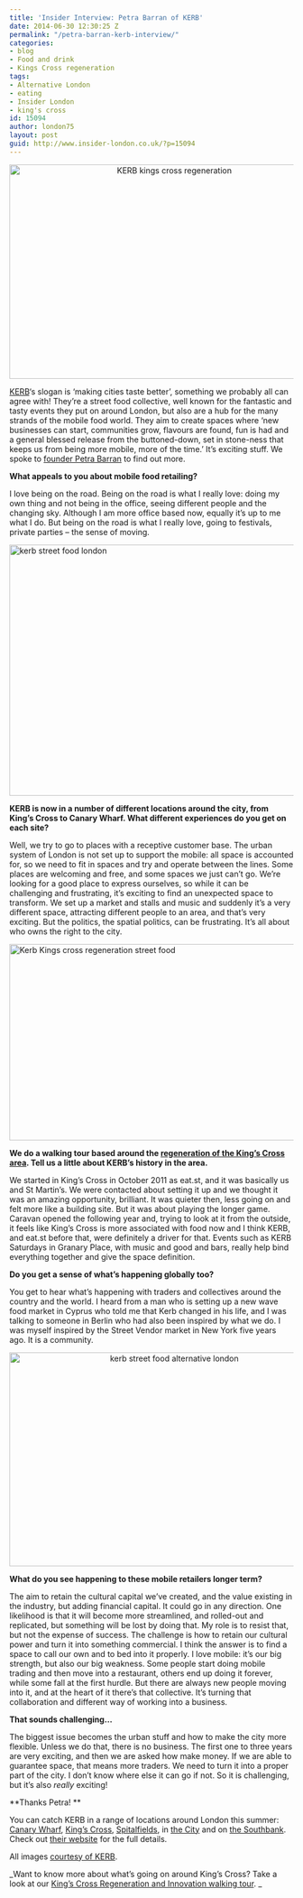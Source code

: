 ```yaml
---
title: 'Insider Interview: Petra Barran of KERB'
date: 2014-06-30 12:30:25 Z
permalink: "/petra-barran-kerb-interview/"
categories:
- blog
- Food and drink
- Kings Cross regeneration
tags:
- Alternative London
- eating
- Insider London
- king's cross
id: 15094
author: london75
layout: post
guid: http://www.insider-london.co.uk/?p=15094
---
```


<p style="text-align: center;">
  <a href="/wp-content/uploads/2014/06/KERB-kings-cross-regeneration1.jpg"><img class="alignnone size-full wp-image-15098" src="/wp-content/uploads/2014/06/KERB-kings-cross-regeneration1.jpg" alt="KERB kings cross regeneration" width="569" height="380" /></a>
</p>

<a href="http://www.kerbfood.com/" target="_blank">KERB</a>&#8216;s slogan is &#8216;making cities taste better&#8217;, something we probably all can agree with! They&#8217;re a street food collective, well known for the fantastic and tasty events they put on around London, but also are a hub for the many strands of the mobile food world. They aim to create spaces where &#8216;new businesses can start, communities grow, flavours are found, fun is had and a general blessed release from the buttoned-down, set in stone-ness that keeps us from being more mobile, more of the time.&#8217; It&#8217;s exciting stuff. We spoke to <a href="http://www.kerbfood.com/about/who/" target="_blank">founder Petra Barran</a> to find out more.

**What appeals to you about mobile food retailing?**

I love being on the road. Being on the road is what I really love: doing my own thing and not being in the office, seeing different people and the changing sky. Although I am more office based now, equally it’s up to me what I do. But being on the road is what I really love, going to festivals, private parties &#8211; the sense of moving.

[<img class="size-full wp-image-15099 aligncenter" src="/wp-content/uploads/2014/06/kerb-canary-wharf.jpg" alt="kerb street food london" width="569" height="445" />](/wp-content/uploads/2014/06/kerb-canary-wharf.jpg)

**KERB is now in a number of different locations around the city, from King’s Cross to Canary Wharf. What different experiences do you get on each site?**

Well, we try to go to places with a receptive customer base. The urban system of London is not set up to support the mobile: all space is accounted for, so we need to fit in spaces and try and operate between the lines. Some places are welcoming and free, and some spaces we just can’t go. We’re looking for a good place to express ourselves, so while it can be challenging and frustrating, it’s exciting to find an unexpected space to transform. We set up a market and stalls and music and suddenly it’s a very different space, attracting different people to an area, and that’s very exciting. But the politics, the spatial politics, can be frustrating. It’s all about who owns the right to the city.

[<img class="size-full wp-image-15100 aligncenter" src="/wp-content/uploads/2014/06/Kerb-Kings-cross-regeneration-street-food.jpg" alt="Kerb Kings cross regeneration street food" width="569" height="348" />](/wp-content/uploads/2014/06/Kerb-Kings-cross-regeneration-street-food.jpg)

**We do a walking tour based around the <a href="http://www.insider-london.co.uk/kings-cross-innovation-tour/" target="_blank">regeneration of the King’s Cross area</a>. Tell us a little about KERB’s history in the area.**

We started in King’s Cross in October 2011 as eat.st, and it was basically us and St Martin’s. We were contacted about setting it up and we thought it was an amazing opportunity, brilliant. It was quieter then, less going on and felt more like a building site. But it was about playing the longer game. Caravan opened the following year and, trying to look at it from the outside, it feels like King’s Cross is more associated with food now and I think KERB, and eat.st before that, were definitely a driver for that. Events such as KERB Saturdays in Granary Place, with music and good and bars, really help bind everything together and give the space definition.

**Do you get a sense of what’s happening globally too?**

You get to hear what’s happening with traders and collectives around the country and the world. I heard from a man who is setting up a new wave food market in Cyprus who told me that Kerb changed in his life, and I was talking to someone in Berlin who had also been inspired by what we do. I was myself inspired by the Street Vendor market in New York five years ago. It is a community.

<p style="text-align: center;">
  <a href="/wp-content/uploads/2014/06/KERB-burgers.jpg"><img class="alignnone size-full wp-image-15101" src="/wp-content/uploads/2014/06/KERB-burgers.jpg" alt="kerb street food alternative london" width="569" height="379" /></a>
</p>

**What do you see happening to these mobile retailers longer term?**

The aim to retain the cultural capital we’ve created, and the value existing in the industry, but adding financial capital. It could go in any direction. One likelihood is that it will become more streamlined, and rolled-out and replicated, but something will be lost by doing that. My role is to resist that, but not the expense of success. The challenge is how to retain our cultural power and turn it into something commercial. I think the answer is to find a space to call our own and to bed into it properly. I love mobile: it’s our big strength, but also our big weakness. Some people start doing mobile trading and then move into a restaurant, others end up doing it forever, while some fall at the first hurdle. But there are always new people moving into it, and at the heart of it there’s that collective. It’s turning that collaboration and different way of working into a business.

**That sounds challenging…**

The biggest issue becomes the urban stuff and how to make the city more flexible. Unless we do that, there is no business. The first one to three years are very exciting, and then we are asked how make money. If we are able to guarantee space, that means more traders. We need to turn it into a proper part of the city. I don’t know where else it can go if not. So it is challenging, but it’s also _really_ exciting!

**Thanks Petra! **

You can catch KERB in a range of locations around London this summer: <a href="http://www.kerbfood.com/canary-wharf/" target="_blank">Canary Wharf</a>, <a href="http://www.kerbfood.com/kings-cross/" target="_blank">King&#8217;s Cross</a>, <a href="http://www.kerbfood.com/kerb-spitalfields/" target="_blank">Spitalfields</a>, in <a href="http://www.kerbfood.com/gherkin/" target="_blank">the City</a> and on <a href="http://www.kerbfood.com/southbank-centre/" target="_blank">the Southbank</a>. Check out <a href="http://www.kerbfood.com/" target="_blank">their website</a> for the full details.

All images <a href="http://www.kerbfood.com/" target="_blank">courtesy of KERB</a>.

_Want to know more about what&#8217;s going on around King&#8217;s Cross? Take a look at our <a href="http://www.insider-london.co.uk/kings-cross-innovation-tour/" target="_blank">King&#8217;s Cross Regeneration and Innovation walking tour</a>. _